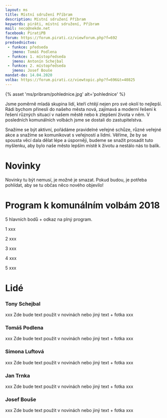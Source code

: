 ```yaml
---
layout: ms
title: Místní sdružení Příbram
description: Místní sdružení Příbram
keywords: piráti, místní sdružení, Příbram
mail: neco@nekde.net
facebook: PiratiPB
forum: https://forum.pirati.cz/viewforum.php?f=692
predsednictvo:
 - funkce: předseda
   jmeno: Tomáš Podlena
 - funkce: 1. místopředseda
   jmeno: Antonín Schejbal
 - funkce: 2. místopředseda
   jmeno: Josef Bouše
mandat-do: 14.04.2020
volba: https://forum.pirati.cz/viewtopic.php?f=696&t=40825
---
```

{% asset 'ms/pribram/pohlednice.jpg' alt='pohlednice' %}

Jsme poměrně mladá skupina lidí, kteří chtějí nejen pro své okolí to nejlepší. Rádi bychom přinesli do našeho města nová, zajímavá a moderní řešení k řešení různých situací v našem městě nebo k zlepšení života v něm. V posledních komunálních volbách jsme se dostali do zastupitelstva. 

Snažíme se být aktivní, pořádáme pravidelné veřejné schůze, různé veřejné akce a snažíme se komunikovat s veřejností a lidmi. Věříme, že by se spousta věcí dala dělat lépe a úsporněji, budeme se snažit prosadit tuto myšlenku, aby bylo naše město lepším místě k životu a nestálo nás to balík. 

# Novinky

Novinky tu být nemusí, je možné je smazat. Pokud budou, je potřeba pohlídat, aby se tu občas něco nového objevilo!

# Program k komunálním volbám 2018

5 hlavních bodů + odkaz na plný program.

1
xxx

2
xxx

3
xxx

4
xxx

5
xxx

# Lidé

### Tony Schejbal
xxx Zde bude text použit v novinách nebo jiný text + fotka xxx

### Tomáš Podlena
xxx Zde bude text použit v novinách nebo jiný text + fotka xxx

### Simona Luftová
xxx Zde bude text použit v novinách nebo jiný text + fotka xxx

### Jan Trnka
xxx Zde bude text použit v novinách nebo jiný text + fotka xxx

### Josef Bouše
xxx Zde bude text použit v novinách nebo jiný text + fotka xxx
